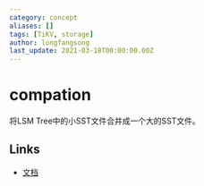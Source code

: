 ```yaml
---
category: concept
aliases: []
tags: [TiKV, storage]
author: longfangsong
last_update: 2021-03-18T00:00:00.00Z
---
```

# compation

将LSM Tree中的小SST文件合并成一个大的SST文件。

## Links

- [文档](https://docs.pingcap.com/zh/tidb/stable/tidb-lightning-glossary#compaction)

